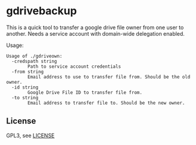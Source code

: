# gdrivebackup

This is a quick tool to transfer a google drive file owner from one user to another. 
Needs a service account with domain-wide delegation enabled. 

Usage:

```
Usage of ./gdriveown:
  -credspath string
        Path to service account credentials
  -from string
        Email address to use to transfer file from. Should be the old owner. 
  -id string
        Google Drive File ID to transfer file from. 
  -to string
        Email address to transfer file to. Should be the new owner. 
```

## License

GPL3, see [LICENSE](LICENSE)